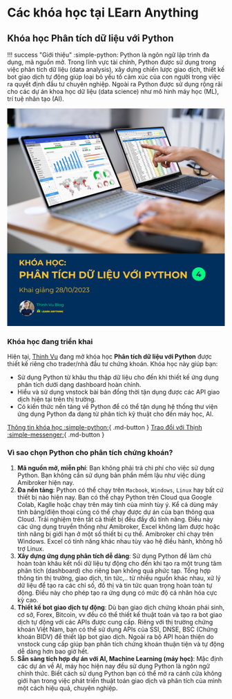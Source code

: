 # Các khóa học tại LEarn Anything

## Khóa học Phân tích dữ liệu với Python

!!! success "Giới thiệu"
    :simple-python: Python là ngôn ngữ lập trình đa dụng, mã nguồn mở. Trong lĩnh vực tài chính, Python được sử dụng trong việc phân tích dữ liệu (data analysis), xây dựng chiến lược giao dịch, thiết kế bot giao dịch tự động giúp loại bỏ yếu tố cảm xúc của con người trong việc ra quyết định đầu tư chuyên nghiệp. Ngoài ra Python được sử dụng rộng rãi cho các dự án khoa học dữ liệu (data science) như mô hình máy học (ML), trí tuệ nhân tạo (AI).

![](assets/images/python_course_4_thinhvu_square.png)

### Khóa học đang triển khai

Hiện tại, [Thinh Vu](https://thinhvu.com) đang mở khóa học **Phân tích dữ liệu với Python** được thiết kế riêng cho trader/nhà đầu tư chứng khoán. Khóa học này giúp bạn:

- Sử dụng Python từ khâu thu thập dữ liệu cho đến khi thiết kế ứng dụng phân tích dưới dạng dashboard hoàn chỉnh.
- Hiểu và sử dụng vnstock bài bản đồng thời tận dụng được các API giao dịch hiện tại trên thị trường.
- Có kiến thức nền tảng về Python để có thể tận dụng hệ thống thư viện ứng dụng Python đa dạng từ phân tích kỹ thuật cho đến máy học, AI.

[Thông tin khóa học :simple-python:](https://thinhvu.com/2023/08/09/phan-tich-du-lieu-voi-python-for-data-analysis-3?utm_source=vnstock_docs&utm_medium=python_course){ .md-button }
[Trao đổi với Thịnh :simple-messenger:](https://www.messenger.com/t/mr.thinh.ueh){ .md-button }

### Vì sao chọn Python cho phân tích chứng khoán?

1. **Mã nguồn mở, miễn phí**: Bạn không phải trả chi phí cho việc sử dụng Python. Bạn không cần sử dụng bản phần mềm lậu như việc dùng Amibroker hiện nay.
2. **Đa nền tảng**: Python có thể chạy trên `Macbook`, `Windows`, `Linux` hay bất cứ thiết bị nào hiện nay. Bạn có thể chạy Python trên Cloud qua Google Colab, Kaglle hoặc chạy trên máy tính của mình tùy ý. Kể cả dùng máy tính bảng/điện thoại cũng có thể chạy được dự án của bạn thông qua Cloud. Trải nghiệm trên tất cả thiết bị đều đầy đủ tính năng. Điều này các ứng dụng truyền thống như Amibroker, Excel không làm được hoặc tính năng bị giới hạn ở một số thiết bị cụ thể. Amibroker chỉ chạy trên Windows. Excel có tính năng khác nhau tùy vào hệ điều hành, không hỗ trợ Linux.
3. **Xây dựng ứng dụng phân tích dễ dàng**: Sử dụng Python để làm chủ hoàn toàn khâu kết nối dữ liệu tự động cho đến khi tạo ra một trung tâm phân tích (dashboard) cho riêng bạn không quá phức tạp. Tổng hợp thông tin thị trường, giao dịch, tin tức,.. từ nhiều nguồn khác nhau, xử lý dữ liệu để tạo ra các chỉ số, đồ thị và tin tức quan trọng hoàn toàn tự động. Điều này cho phép tạo ra ứng dụng có mức độ cá nhân hóa cực kỳ cao.
4. **Thiết kế bot giao dịch tự động**: Dù bạn giao dịch chứng khoán phái sinh, cơ sở, Forex, Bitcoin, vv đều có thể thiết kế thuật toán và tạo ra bot giao dịch tự động với các APIs được cung cấp. Riêng với thị trường chứng khoán Việt Nam, bạn có thể sử dụng APIs của SSI, DNSE, BSC (Chứng khoán BIDV) để thiết lập bot giao dịch. Ngoài ra bộ API hoàn thiện do vnstock cung cấp giúp bạn phân tích chứng khoán thuận tiện và tự động dễ dàng hơn bao giờ hết. 
5. **Sẵn sàng tích hợp dự án với AI, Machine Learning (máy học)**: Mặc định các dự án về AI, máy học hiện nay đều sử dụng Python là ngôn ngữ chính thức. Biết cách sử dụng Python bạn có thể mở ra cánh cửa không giới hạn trong việc phát triển thuật toán giao dịch và phân tích của mình một cách hiệu quả, chuyên nghiệp.